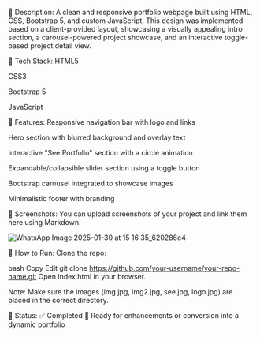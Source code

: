 📝 Description:
A clean and responsive portfolio webpage built using HTML, CSS, Bootstrap 5, and custom JavaScript. This design was implemented based on a client-provided layout, showcasing a visually appealing intro section, a carousel-powered project showcase, and an interactive toggle-based project detail view.

🔧 Tech Stack:
HTML5

CSS3

Bootstrap 5

JavaScript

🌟 Features:
Responsive navigation bar with logo and links

Hero section with blurred background and overlay text

Interactive "See Portfolio" section with a circle animation

Expandable/collapsible slider section using a toggle button

Bootstrap carousel integrated to showcase images

Minimalistic footer with branding

📸 Screenshots:
You can upload screenshots of your project and link them here using Markdown.

![WhatsApp Image 2025-01-30 at 15 16 35_620286e4](https://github.com/user-attachments/assets/2b27ec9b-427e-4ca0-89c8-1686536f52db)


🚀 How to Run:
Clone the repo:

bash
Copy
Edit
git clone https://github.com/your-username/your-repo-name.git
Open index.html in your browser.

Note: Make sure the images (img.jpg, img2.jpg, see.jpg, logo.jpg) are placed in the correct directory.

📌 Status:
✅ Completed
🧪 Ready for enhancements or conversion into a dynamic portfolio

